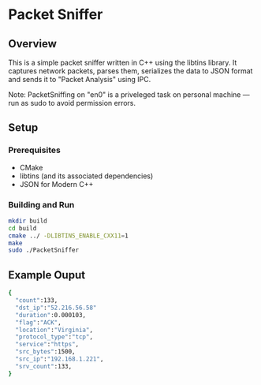 # Packet Sniffer

## Overview
This is a simple packet sniffer written in C++ using the libtins library. It captures network packets, parses them, serializes the data to JSON format and sends it to "Packet Analysis" using IPC.

Note: PacketSniffing on "en0" is a priveleged task on personal machine — run as sudo to avoid permission errors. 

## Setup
### Prerequisites
- CMake
- libtins (and its associated dependencies)
- JSON for Modern C++

### Building and Run
```bash
mkdir build
cd build
cmake ../ -DLIBTINS_ENABLE_CXX11=1 
make
sudo ./PacketSniffer
```

## Example Ouput
```bash
{
  "count":133,
  "dst_ip":"52.216.56.58"
  "duration":0.000103,
  "flag":"ACK",
  "location":"Virginia",
  "protocol_type":"tcp",
  "service":"https",
  "src_bytes":1500,
  "src_ip":"192.168.1.221",
  "srv_count":133,
}
```

